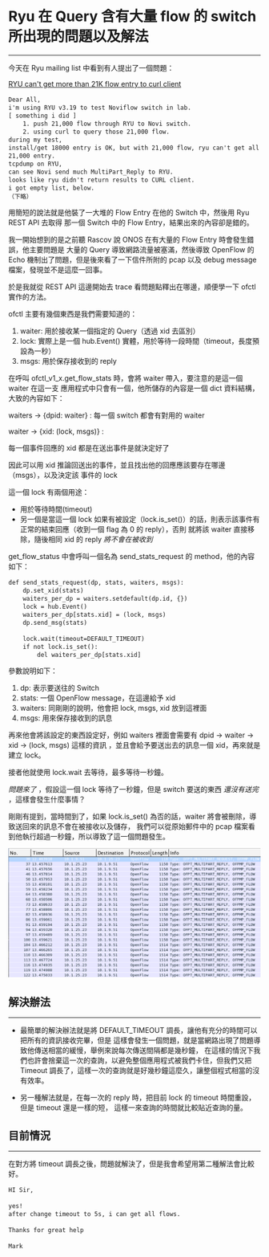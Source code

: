 Ryu 在 Query 含有大量 flow 的 switch 所出現的問題以及解法
====
----

今天在 Ryu mailing list 中看到有人提出了一個問題：

[RYU can't get more than 21K flow entry to curl client][1]

<pre><code class="plain">Dear All,  
i'm using RYU v3.19 to test Noviflow switch in lab.  
[ something i did ]  
    1. push 21,000 flow through RYU to Novi switch.  
    2. using curl to query those 21,000 flow.  
during my test,  
install/get 18000 entry is OK, but with 21,000 flow, ryu can't get all 21,000 entry.  
tcpdump on RYU,  
can see Novi send much MultiPart_Reply to RYU.  
looks like ryu didn't return results to CURL client.  
i got empty list, below.
（下略）</code></pre>

用簡短的說法就是他裝了一大堆的 Flow Entry 在他的 Switch 中，然後用 Ryu REST API 去取得
那一個 Switch 中的 Flow Entry，結果出來的內容卻是錯的。

我一開始想到的是之前聽 Rascov 說 ONOS 在有大量的 Flow Entry 時會發生錯誤，他主要問題是
大量的 Query 導致網路流量被塞滿，然後導致 OpenFlow 的 Echo 機制出了問題，但是後來看了一下信件所附的
pcap 以及 debug message 檔案，發現並不是這麼一回事。

於是我就從 REST API 這邊開始去 trace 看問題點釋出在哪邊，順便學一下 ofctl 實作的方法。

ofctl 主要有幾個東西是我們需要知道的：

1. waiter: 用於接收某一個指定的 Query（透過 xid 去區別）
2. lock: 實際上是一個 hub.Event() 實體，用於等待一段時間（timeout，長度預設為一秒）
3. msgs: 用於保存接收到的 reply

在呼叫 ofctl_v1_x.get_flow_stats 時，會將 waiter 帶入，要注意的是這一個 waiter 在這一支
應用程式中只會有一個，他所儲存的內容是一個 dict 資料結構，大致的內容如下：

waiters -> {dpid: waiter} : 每一個 switch 都會有對用的 waiter

waiter -> {xid: (lock, msgs)} : 

每一個事件回應的 xid 都是在送出事件是就決定好了

因此可以用 xid 推論回送出的事件，並且找出他的回應應該要存在哪邊（msgs），以及決定該
事件的 lock

這一個 lock 有兩個用途：

* 用於等待時間(timeout)
* 另一個是當這一個 lock 如果有被設定（lock.is_set()）的話，則表示該事件有正常的結束回應（收到一個 flag 為 0 的 reply），否則
就將該 waiter 直接移除，隨後相同 xid 的 reply _將不會在被收到_

get_flow_status 中會呼叫一個名為 send_stats_request 的 method，他的內容如下：

<pre><code class="python">def send_stats_request(dp, stats, waiters, msgs):
    dp.set_xid(stats)
    waiters_per_dp = waiters.setdefault(dp.id, {})
    lock = hub.Event()
    waiters_per_dp[stats.xid] = (lock, msgs)
    dp.send_msg(stats)

    lock.wait(timeout=DEFAULT_TIMEOUT)
    if not lock.is_set():
        del waiters_per_dp[stats.xid]</code></pre>
        
參數說明如下：

1. dp: 表示要送往的 Switch
2. stats: 一個 OpenFlow message，在這邊給予 xid
3. waiters: 同剛剛的說明，他會把 lock, msgs, xid 放到這裡面
4. msgs: 用來保存接收到的訊息

再來他會將該設定的東西設定好，例如 waiters 裡面會需要有 dpid -> waiter -> xid -> (lock, msgs) 這樣的資訊
，並且會給予要送出去的訊息一個 xid，再來就是建立 lock。

接者他就使用 lock.wait 去等待，最多等待一秒鐘。

_問題來了_ ，假設這一個 lock 等待了一秒鐘，但是 switch 要送的東西 _還沒有送完_ ，這樣會發生什麼事情？

剛剛有提到，當時間到了，如果 lock.is_set() 為否的話，waiter 將會被刪除，導致送回來的訊息不會在被接收以及儲存，
我們可以從原始郵件中的 pcap 檔案看到他執行超過一秒鐘，所以導致了這一個問題發生。

<img src="/images/ryu-flow-query-problem.png" width="600" />

解決辦法
----
----

* 最簡單的解決辦法就是將 DEFAULT_TIMEOUT 調長，讓他有充分的時間可以把所有的資訊接收完畢，但是
這樣會發生一個問題，就是當網路出現了問題導致他傳送相當的緩慢，舉例來說每次傳送間隔都是幾秒鐘，
在這樣的情況下我們也許會捨棄這一次的查詢，以避免整個應用程式被我們卡住，但我們又把 Timeout
調長了，這樣一次的查詢就是好幾秒鐘這麼久，讓整個程式相當的沒有效率。

* 另一種解法就是，在每一次的 reply 時，把目前 lock 的 timeout 時間重設，但是 timeout 還是一樣的短，
這樣一來查詢的時間就比較貼近查詢的量。


目前情況
----
----

在對方將 timeout 調長之後，問題就解決了，但是我會希望用第二種解法會比較好。

<pre><code class="plain">HI Sir,

yes!
after change timeout to 5s, i can get all flows.

Thanks for great help

Mark</code></pre>


[1]: http://sourceforge.net/p/ryu/mailman/message/34347766/
